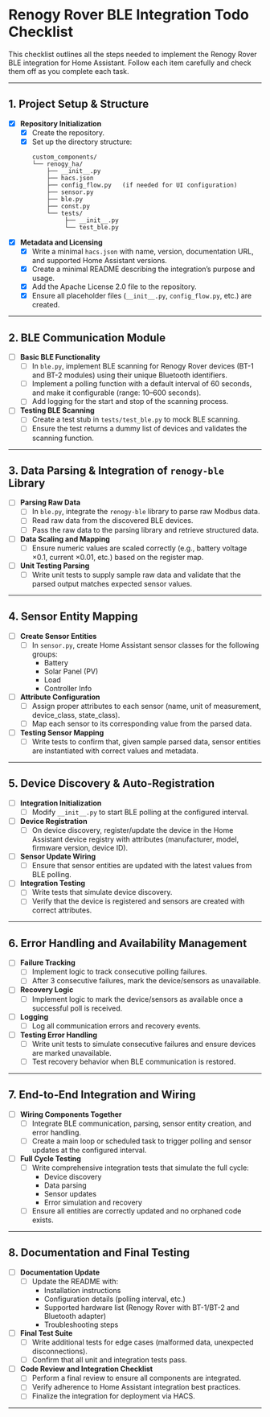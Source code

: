 # Renogy Rover BLE Integration Todo Checklist

This checklist outlines all the steps needed to implement the Renogy Rover BLE integration for Home Assistant. Follow each item carefully and check them off as you complete each task.

---

## 1. Project Setup & Structure
- [x] **Repository Initialization**
  - [x] Create the repository.
  - [x] Set up the directory structure:
    ```
    custom_components/
    └── renogy_ha/
        ├── __init__.py
        ├── hacs.json
        ├── config_flow.py   (if needed for UI configuration)
        ├── sensor.py
        ├── ble.py
        ├── const.py
        └── tests/
             ├── __init__.py
             └── test_ble.py
    ```
- [x] **Metadata and Licensing**
  - [x] Write a minimal `hacs.json` with name, version, documentation URL, and supported Home Assistant versions.
  - [x] Create a minimal README describing the integration’s purpose and usage.
  - [x] Add the Apache License 2.0 file to the repository.
  - [X] Ensure all placeholder files (`__init__.py`, `config_flow.py`, etc.) are created.

---

## 2. BLE Communication Module
- [ ] **Basic BLE Functionality**
  - [ ] In `ble.py`, implement BLE scanning for Renogy Rover devices (BT-1 and BT-2 modules) using their unique Bluetooth identifiers.
  - [ ] Implement a polling function with a default interval of 60 seconds, and make it configurable (range: 10–600 seconds).
  - [ ] Add logging for the start and stop of the scanning process.
- [ ] **Testing BLE Scanning**
  - [ ] Create a test stub in `tests/test_ble.py` to mock BLE scanning.
  - [ ] Ensure the test returns a dummy list of devices and validates the scanning function.

---

## 3. Data Parsing & Integration of `renogy-ble` Library
- [ ] **Parsing Raw Data**
  - [ ] In `ble.py`, integrate the `renogy-ble` library to parse raw Modbus data.
  - [ ] Read raw data from the discovered BLE devices.
  - [ ] Pass the raw data to the parsing library and retrieve structured data.
- [ ] **Data Scaling and Mapping**
  - [ ] Ensure numeric values are scaled correctly (e.g., battery voltage ×0.1, current ×0.01, etc.) based on the register map.
- [ ] **Unit Testing Parsing**
  - [ ] Write unit tests to supply sample raw data and validate that the parsed output matches expected sensor values.

---

## 4. Sensor Entity Mapping
- [ ] **Create Sensor Entities**
  - [ ] In `sensor.py`, create Home Assistant sensor classes for the following groups:
    - Battery
    - Solar Panel (PV)
    - Load
    - Controller Info
- [ ] **Attribute Configuration**
  - [ ] Assign proper attributes to each sensor (name, unit of measurement, device_class, state_class).
  - [ ] Map each sensor to its corresponding value from the parsed data.
- [ ] **Testing Sensor Mapping**
  - [ ] Write tests to confirm that, given sample parsed data, sensor entities are instantiated with correct values and metadata.

---

## 5. Device Discovery & Auto-Registration
- [ ] **Integration Initialization**
  - [ ] Modify `__init__.py` to start BLE polling at the configured interval.
- [ ] **Device Registration**
  - [ ] On device discovery, register/update the device in the Home Assistant device registry with attributes (manufacturer, model, firmware version, device ID).
- [ ] **Sensor Update Wiring**
  - [ ] Ensure that sensor entities are updated with the latest values from BLE polling.
- [ ] **Integration Testing**
  - [ ] Write tests that simulate device discovery.
  - [ ] Verify that the device is registered and sensors are created with correct attributes.

---

## 6. Error Handling and Availability Management
- [ ] **Failure Tracking**
  - [ ] Implement logic to track consecutive polling failures.
  - [ ] After 3 consecutive failures, mark the device/sensors as unavailable.
- [ ] **Recovery Logic**
  - [ ] Implement logic to mark the device/sensors as available once a successful poll is received.
- [ ] **Logging**
  - [ ] Log all communication errors and recovery events.
- [ ] **Testing Error Handling**
  - [ ] Write unit tests to simulate consecutive failures and ensure devices are marked unavailable.
  - [ ] Test recovery behavior when BLE communication is restored.

---

## 7. End-to-End Integration and Wiring
- [ ] **Wiring Components Together**
  - [ ] Integrate BLE communication, parsing, sensor entity creation, and error handling.
  - [ ] Create a main loop or scheduled task to trigger polling and sensor updates at the configured interval.
- [ ] **Full Cycle Testing**
  - [ ] Write comprehensive integration tests that simulate the full cycle:
    - Device discovery
    - Data parsing
    - Sensor updates
    - Error simulation and recovery
  - [ ] Ensure all entities are correctly updated and no orphaned code exists.

---

## 8. Documentation and Final Testing
- [ ] **Documentation Update**
  - [ ] Update the README with:
    - Installation instructions
    - Configuration details (polling interval, etc.)
    - Supported hardware list (Renogy Rover with BT-1/BT-2 and Bluetooth adapter)
    - Troubleshooting steps
- [ ] **Final Test Suite**
  - [ ] Write additional tests for edge cases (malformed data, unexpected disconnections).
  - [ ] Confirm that all unit and integration tests pass.
- [ ] **Code Review and Integration Checklist**
  - [ ] Perform a final review to ensure all components are integrated.
  - [ ] Verify adherence to Home Assistant integration best practices.
  - [ ] Finalize the integration for deployment via HACS.

---
